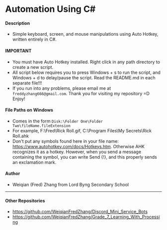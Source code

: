 # Automation Using C#

#### Description
- Simple keyboard, screen, and mouse manipulations using Auto Hotkey, written entirely in C#.

#### IMPORTANT
- You must have Auto Hotkey installed. Right click in any path directory to create a new script.
- All script below requires you to press Windows + s to run the script, and Windows + d to delay/pause the script. Read the README.md in each separate file!!!
- If you run into any problems, please email me at `freddyzhang666@gmail.com`. Thank you for visiting my repository =D Enjoy!

#### File Paths on Windows
- Comes in the form `Disk:\Folder One\Folder Two\fileName.fileExtension`
- For example, F:\Fred\Rick Roll.gif, C:\Program Files\My Secrets\Rick Roll.ahk
- Don't put any symbols found here in your file name: https://www.autohotkey.com/docs/Hotkeys.htm. Otherwise AHK recognizes it as a hotkey. However, when you send a message containing the symbol, you can write Send {!}, and this properly sends an exclamation mark.

#### Author
- Weiqian (Fred) Zhang from Lord Byng Secondary School

---

#### Other Repositories
- https://github.com/WeiqianFredZhang/Discord_Mini_Service_Bots
- https://github.com/WeiqianFredZhang/Grade_7_Learning_With_Processing
